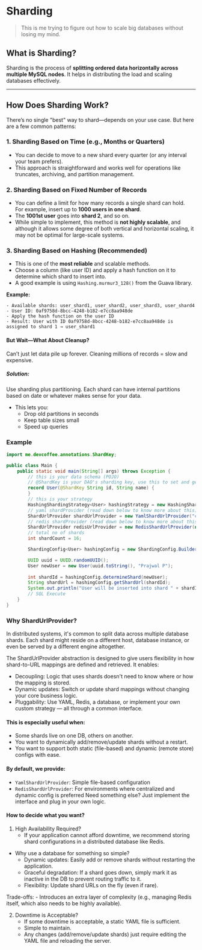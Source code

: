 # Sharding

> This is me trying to figure out how to scale big databases without losing my mind.

## What is Sharding?

Sharding is the process of **splitting ordered data horizontally across multiple MySQL nodes**. It helps in distributing the load and scaling databases effectively.

---

## How Does Sharding Work?

There’s no single "best" way to shard—depends on your use case. But here are a few common patterns:

### 1. Sharding Based on Time (e.g., Months or Quarters)

- You can decide to move to a new shard every quarter (or any interval your team prefers).
- This approach is straightforward and works well for operations like truncates, archiving, and partition management.

### 2. Sharding Based on Fixed Number of Records

- You can define a limit for how many records a single shard can hold.  
  For example, insert up to **1000 users in one shard**.
- The **1001st user** goes into **shard 2**, and so on.
- While simple to implement, this method is **not highly scalable**, and although it allows some degree of both vertical and horizontal scaling, it may not be optimal for large-scale systems.

### 3. Sharding Based on Hashing (Recommended)

- This is one of the **most reliable** and scalable methods.
- Choose a column (like user ID) and apply a hash function on it to determine which shard to insert into.
- A good example is using `Hashing.murmur3_128()` from the Guava library.

**Example:**

```text
- Available shards: user_shard1, user_shard2, user_shard3, user_shard4
- User ID: 0af9758d-8bcc-4248-b182-e7cc8aa948de
- Apply the hash function on the user ID
- Result: User with ID 0af9758d-8bcc-4248-b182-e7cc8aa948de is assigned to shard 1 → user_shard1
```

#### But Wait—What About Cleanup?

Can’t just let data pile up forever. Cleaning millions of records = slow and expensive.

##### Solution:
Use sharding plus partitioning.
Each shard can have internal partitions based on date or whatever makes sense for your data.
- This lets you:
  - Drop old partitions in seconds
  - Keep table sizes small
  - Speed up queries


### Example

```java
import me.devcoffee.annotations.ShardKey;

public class Main {
    public static void main(String[] args) throws Exception {
        // this is your data schema (POJO)
        // @ShardKey is your DAO's sharding key, use this to set and get data
        record User(@ShardKey String id, String name) {
        }
        // this is your strategy
        HashingShardingStrategy<User> hashingStrategy = new HashingShardingStrategy<>(userIdExtractor);
        // yaml shardProvider (read down below to know more about this)
        ShardUrlProvider shardUrlProvider = new YamlShardUrlProvider("config.yaml");
        // redis shardProvider (read down below to know more about this)
        ShardUrlProvider redisUrlProvider = new RedisShardUrlProvider(new Jedis("localhost", 6379), "config.yaml");
        // total no of shards
        int shardCount = 16;

        ShardingConfig<User> hashingConfig = new ShardingConfig.Builder<User>().withShardCount(shardCount).withShardingStrategy(hashingStrategy).withShardUrlProvider(redisUrlProvider).build();

        UUID uuid = UUID.randomUUID();
        User newUser = new User(uuid.toString(), "Prajwal P");
        
        int shardId = hashingConfig.determineShard(newUser);
        String shardUrl = hashingConfig.getShardUrl(shardId);
        System.out.println("User will be inserted into shard " + shardId + " if we use HashBased Strategy with endpoint " + shardUrl);
        // SQL Execute
    }
}
```

### Why ShardUrlProvider?

In distributed systems, it's common to split data across multiple database shards. Each shard might reside on a different host, database instance, or even be served by a different engine altogether.

The ShardUrlProvider abstraction is designed to give users flexibility in how shard-to-URL mappings are defined and retrieved. It enables:

- Decoupling: Logic that uses shards doesn't need to know where or how the mapping is stored.
- Dynamic updates: Switch or update shard mappings without changing your core business logic.
- Pluggability: Use YAML, Redis, a database, or implement your own custom strategy — all through a common interface.

#### This is especially useful when:

- Some shards live on one DB, others on another.
- You want to dynamically add/remove/update shards without a restart.
- You want to support both static (file-based) and dynamic (remote store) configs with ease.

#### By default, we provide:

- `YamlShardUrlProvider`: Simple file-based configuration
- `RedisShardUrlProvider`: For environments where centralized and dynamic config is preferred
Need something else? Just implement the interface and plug in your own logic.

#### How to decide what you want?

1. High Availability Required?
   - If your application cannot afford downtime, we recommend storing shard configurations in a distributed database like Redis.

  - Why use a database for something so simple?
    - Dynamic updates: Easily add or remove shards without restarting the application.
    - Graceful degradation: If a shard goes down, simply mark it as inactive in the DB to prevent routing traffic to it.
    - Flexibility: Update shard URLs on the fly (even if rare).
  
  Trade-offs:
    - Introduces an extra layer of complexity (e.g., managing Redis itself, which also needs to be highly available).

2. Downtime is Acceptable?
   - If some downtime is acceptable, a static YAML file is sufficient.
   - Simple to maintain.
   - Any changes (add/remove/update shards) just require editing the YAML file and reloading the server.